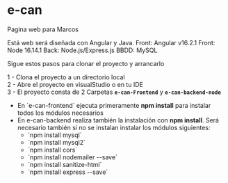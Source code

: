 # e-can
Pagina web para Marcos


Está web será diseñada con Angular y Java.
Front:                Angular v16.2.1
Front:                Node 16.14.1
Back:                 Node.js/Express.js
BBDD:                 MySQL


Sigue estos pasos para clonar el proyecto y arrancarlo

1 - Clona el proyecto a un directorio local</br>
2 - Abre el proyecto en visualStudio o en tu IDE</br>
3 - El proyecto consta de 2 Carpetas <strong>`e-can-Frontend`</strong> y <strong>`e-can-backend-node`</strong></br>
<ul>
    <li>
      En `e-can-frontend` ejecuta primeramente <b>npm install</b> para instalar todos los módulos necesarios
    </li>
    <li>
      En e-can-backend realiza también la instalación con <b>npm install</b>. Será necesario también si no se instalan instalar los módulos siguientes:
        <ul>
          <li>
              `npm install mysql`
          </li>
          <li>
              `npm install mysql2`
          </li>
          <li>
              `npm install cors`
          </li>
          <li>
              `npm install nodemailer --save`
          </li>
          <li>
              `npm install sanitize-html`
          </li>
          <li>
              `npm install express --save`
          </li>
</ul>




